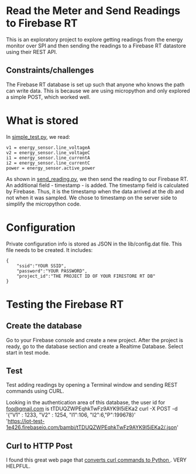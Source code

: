 # Read the Meter and Send Readings to Firebase RT
This is an exploratory project to explore getting readings from the energy monitor over SPI and then sending the readings to a Firebase RT datastore using their REST API.
## Constraints/challenges
The Firebase RT database is set up such that anyone who knows the path can write data.  This is because we are using micropython and only explored a simple POST, which worked well.
# What is stored
In [simple_test.py](simple_test.py), we read:  
```
v1 = energy_sensor.line_voltageA
v2 = energy_sensor.line_voltageC
i1 = energy_sensor.line_currentA
i2 = energy_sensor.line_currentC
power = energy_sensor.active_power  
```
As shown in [send_reading.py](lib/send_reading.py), we then send  the reading to our Firebase RT.  An additional field - timestamp - is added.  The timestamp field is calculated by Firebase.  Thus, it is the timestamp when the data arrived at the db and not when it was sampled.  We chose to timestamp on the server side to simplify the micropython code.
# Configuration
Private configuration info is stored as JSON in the lib/config.dat file.  This file needs to be created.  It includes:  
```  
{
    "ssid":"YOUR SSID",
    "password":"YOUR PASSWORD",
    "project_id":"THE PROJECT ID OF YOUR FIRESTORE RT DB"
}  
```
# Testing the Firebase RT
## Create the database
Go to your Firebase console and create a new project. After the project is ready, go to the database section and create a Realtime Database. Select start in test mode.
## Test
Test adding readings by opening a Terminal window and sending REST commands using CURL.

Looking in the authentication area of this database, the user id for foo@gmail.com is tTDUQZWPEqhkTwFz9AYK9I5iEKa2
curl -X POST -d '{"V1" : 1233, "V2" : 1254, "I1":106, "I2":6,"P":199678}' \
  'https://iot-test-1e426.firebaseio.com/bambi/tTDUQZWPEqhkTwFz9AYK9I5iEKa2/.json'  
## Curl to HTTP Post
I found this great web page that [converts curl commands to Python  ](https://curl.trillworks.com/).  VERY HELPFUL.


